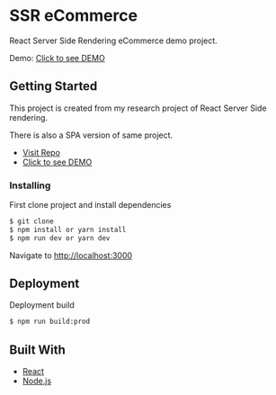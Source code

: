 # SSR eCommerce

React Server Side Rendering eCommerce demo project.

Demo: [Click to see DEMO](https://ssrshop.herokuapp.com/)

## Getting Started

This project is created from my research project of React Server Side rendering.

There is also a SPA version of same project.

- [Visit Repo](https://github.com/jerickBilalat/eCommerce_shopping_application)
- [Click to see DEMO](http://jrk-shop.surge.sh/)

### Installing

First clone project and install dependencies

```sh
$ git clone
$ npm install or yarn install
$ npm run dev or yarn dev
```

Navigate to [http://localhost:3000](http://localhost:3000)

## Deployment

Deployment build

```sh
$ npm run build:prod
```

## Built With

- [React](https://reactjs.org/)
- [Node.js](https://nodejs.org/)
